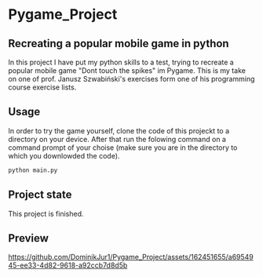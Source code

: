 # Pygame_Project
## Recreating a popular mobile game in python
In this project I have put my python skills to a test, trying to recreate a popular mobile game "Dont touch the spikes" im Pygame. This is my take on one of prof. Janusz Szwabiński's exercises form one of his programming course exercise lists.

## Usage

In order to try the game yourself, clone the code of this projeckt to a directory on your device. After that run the folowing command on a command prompt of your choise (make sure you are in the directory to which you downlowded the code).

```bash
python main.py
```

## Project state
This project is finished.

## Preview
https://github.com/DominikJur1/Pygame_Project/assets/162451655/a6954945-ee33-4d82-9618-a92ccb7d8d5b

